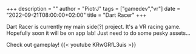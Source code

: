 +++
description = ""
author = "PiotrJ"
tags = ["gamedev","vr"]
date = "2022-09-21T08:00:00+02:00"
title = "Dart Racer"
+++


Dart Racer is currently my main side(?) project. It's a VR racing game.
Hopefully soon it will be on app lab! Just need to do some pesky assets...



Check out gameplay!
{{< youtube KRwGRfL3uis >}}